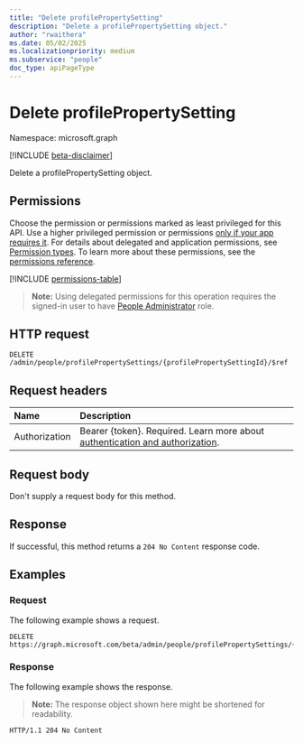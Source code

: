 ```yaml
---
title: "Delete profilePropertySetting"
description: "Delete a profilePropertySetting object."
author: "rwaithera"
ms.date: 05/02/2025
ms.localizationpriority: medium
ms.subservice: "people"
doc_type: apiPageType
---
```


# Delete profilePropertySetting

Namespace: microsoft.graph

[!INCLUDE [beta-disclaimer](../../includes/beta-disclaimer.md)]

Delete a profilePropertySetting object.

## Permissions

Choose the permission or permissions marked as least privileged for this API. Use a higher privileged permission or permissions [only if your app requires it](/graph/permissions-overview#best-practices-for-using-microsoft-graph-permissions). For details about delegated and application permissions, see [Permission types](/graph/permissions-overview#permission-types). To learn more about these permissions, see the [permissions reference](/graph/permissions-reference).

<!-- {
  "blockType": "permissions",
  "name": "peopleadminsettings-delete-profilepropertysettings-permissions"
}
-->
[!INCLUDE [permissions-table](../includes/permissions/peopleadminsettings-delete-profilepropertysettings-permissions.md)]

>**Note:** Using delegated permissions for this operation requires the signed-in user to have [People Administrator](https://learn.microsoft.com/en-us/entra/identity/role-based-access-control/permissions-reference#people-administrator) role.

## HTTP request

<!-- {
  "blockType": "ignored"
}
-->
``` http
DELETE /admin/people/profilePropertySettings/{profilePropertySettingId}/$ref
```

## Request headers

|Name|Description|
|:---|:---|
|Authorization|Bearer {token}. Required. Learn more about [authentication and authorization](/graph/auth/auth-concepts).|

## Request body

Don't supply a request body for this method.

## Response

If successful, this method returns a `204 No Content` response code.

## Examples

### Request

The following example shows a request.
<!-- {
  "blockType": "request",
  "name": "delete_profilepropertysetting"
}
-->
``` http
DELETE https://graph.microsoft.com/beta/admin/people/profilePropertySettings/{profilePropertySettingId}
```


### Response

The following example shows the response.
>**Note:** The response object shown here might be shortened for readability.
<!-- {
  "blockType": "response",
  "truncated": true
}
-->
``` http
HTTP/1.1 204 No Content
```

